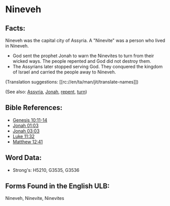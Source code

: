 # Nineveh

## Facts:

Nineveh was the capital city of Assyria. A "Ninevite" was a person who lived in Nineveh.

* God sent the prophet Jonah to warn the Ninevites to turn from their wicked ways. The people repented and God did not destroy them.
* The Assyrians later stopped serving God. They conquered the kingdom of Israel and carried the people away to Nineveh.

(Translation suggestions: [[rc://en/ta/man/jit/translate-names]])

(See also: [Assyria](../names/assyria.md), [Jonah](../names/jonah.md), [repent](../kt/repent.md), [turn](../other/turn.md))

## Bible References:

* [Genesis 10:11-14](rc://en/tn/help/gen/10/11)
* [Jonah 01:03](rc://en/tn/help/jon/01/03)
* [Jonah 03:03](rc://en/tn/help/jon/03/03)
* [Luke 11:32](rc://en/tn/help/luk/11/32)
* [Matthew 12:41](rc://en/tn/help/mat/12/41)

## Word Data:

* Strong's: H5210, G3535, G3536

## Forms Found in the English ULB:

Nineveh, Ninevite, Ninevites
